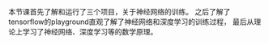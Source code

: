 本节课首先了解和运行了三个项目，关于神经网络的训练。
之后了解了tensorflow的playground直观了解了神经网络和深度学习的训练过程，
最后从理论上学习了神经网络、深度学习等的数学原理。
